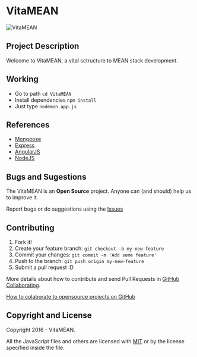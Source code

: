 # VitaMEAN #

![VitaMEAN](http://i.imgur.com/ZaxJH8n.png)

## Project Description ##

Welcome to VitaMEAN, a vital sctructure to MEAN stack development.

## Working ##

* Go to path `cd VitaMEAN`
* Install dependencies `npm install`
* Just type `nodemon app.js`

## References ##

* [Mongoose](http://mongoosejs.com/)
* [Express](http://expressjs.com/)
* [AngularJS](https://angularjs.org/)
* [NodeJS](https://nodejs.org/)

## Bugs and Sugestions ##

The VitaMEAN is an **Open Source** project. Anyone can (and should) help us to improve it.

Report bugs or do suggestions using the [Issues](https://github.com/fccoelho7/VitaMEAN/issues)

## Contributing
1. Fork it!
2. Create your feature branch: `git checkout -b my-new-feature`
3. Commit your changes: `git commit -m 'Add some feature'`
4. Push to the branch: `git push origin my-new-feature`
5. Submit a pull request :D



More details about how to contribute and send Pull Requests in [GitHub Collaborating](https://help.github.com/categories/63/articles).

[How to colaborate to opensource projects on GitHub](http://www.youtube.com/watch?v=H3olaBo83As)

## Copyright and License ##

Copyright 2016 - VitaMEAN.

All the JavaScript files and others are licensed with [MIT](http://opensource.org/licenses/MIT) or by the license specified inside the file.
